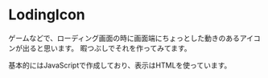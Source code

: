# LodingIcon
ゲームなどで、ローディング画面の時に画面端にちょっとした動きのあるアイコンが出ると思います。
暇つぶしでそれを作ってみてます。

基本的にはJavaScriptで作成しており、表示はHTMLを使っています。
